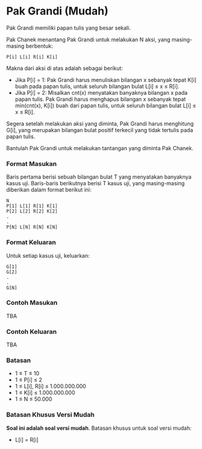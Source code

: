 # Pak Grandi (Mudah)

Pak Grandi memiliki papan tulis yang besar sekali.

Pak Chanek menantang Pak Grandi untuk melakukan N aksi, yang masing-masing berbentuk:

```
P[i] L[i] R[i] K[i]
```

Makna dari aksi di atas adalah sebagai berikut:

- Jika P[i] = 1: Pak Grandi harus menuliskan bilangan x sebanyak tepat K[i] buah pada papan tulis, untuk seluruh bilangan bulat L[i] ≤ x ≤ R[i].
- Jika P[i] = 2: Misalkan cnt(x) menyatakan banyaknya bilangan x pada papan tulis. Pak Grandi harus menghapus bilangan x sebanyak tepat min(cnt(x), K[i]) buah dari papan tulis, untuk seluruh bilangan bulat L[i] ≤ x ≤ R[i].

Segera setelah melakukan aksi yang diminta, Pak Grandi harus menghitung G[i], yang merupakan bilangan bulat positif terkecil yang tidak tertulis pada papan tulis.

Bantulah Pak Grandi untuk melakukan tantangan yang diminta Pak Chanek.

### Format Masukan

Baris pertama berisi sebuah bilangan bulat T yang menyatakan banyaknya kasus uji. Baris-baris berikutnya berisi T kasus uji, yang masing-masing diberikan dalam format berikut ini:

```
N
P[1] L[1] R[1] K[1]
P[2] L[2] R[2] K[2]
.
.
P[N] L[N] R[N] K[N]
```

### Format Keluaran

Untuk setiap kasus uji, keluarkan:

```
G[1]
G[2]
.
.
G[N]
```

### Contoh Masukan

TBA

### Contoh Keluaran

TBA

### Batasan

- 1 ≤ T ≤ 10
- 1 ≤ P[i] ≤ 2
- 1 ≤ L[i], R[i] ≤ 1.000.000.000
- 1 ≤ K[i] ≤ 1.000.000.000
- 1 ≤ N ≤ 50.000

### Batasan Khusus Versi Mudah

**Soal ini adalah soal versi mudah**. Batasan khusus untuk soal versi mudah:

- L[i] = R[i]
